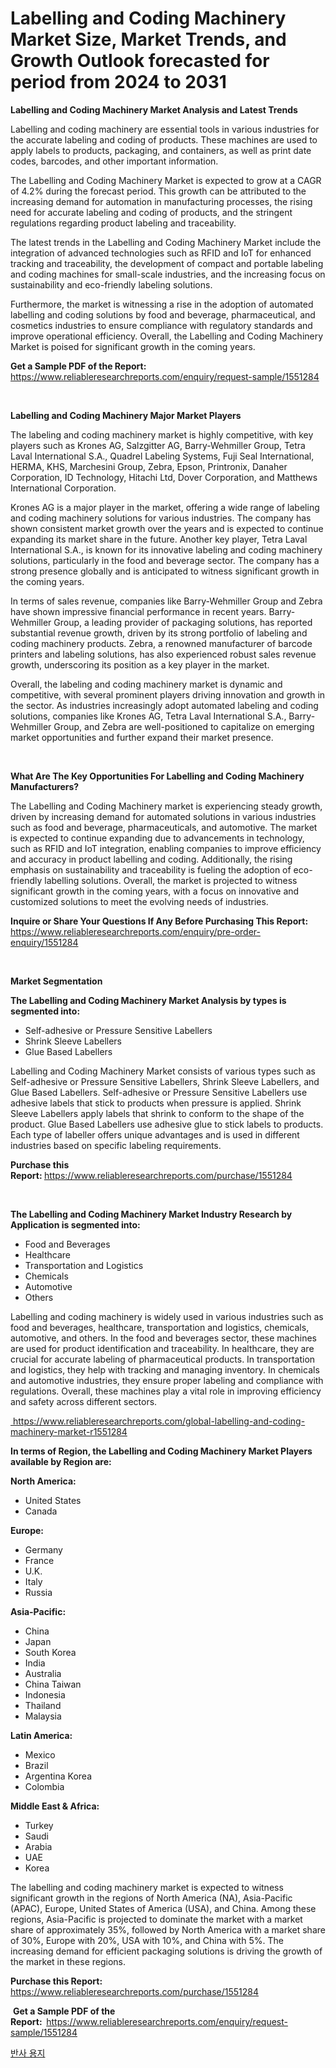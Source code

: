 <p><h1>Labelling and Coding Machinery Market Size, Market Trends, and Growth Outlook forecasted for period from 2024 to 2031</h1></p><p><strong>Labelling and Coding Machinery Market Analysis and Latest Trends</strong></p>
<p><p>Labelling and coding machinery are essential tools in various industries for the accurate labeling and coding of products. These machines are used to apply labels to products, packaging, and containers, as well as print date codes, barcodes, and other important information.</p><p>The Labelling and Coding Machinery Market is expected to grow at a CAGR of 4.2% during the forecast period. This growth can be attributed to the increasing demand for automation in manufacturing processes, the rising need for accurate labeling and coding of products, and the stringent regulations regarding product labeling and traceability.</p><p>The latest trends in the Labelling and Coding Machinery Market include the integration of advanced technologies such as RFID and IoT for enhanced tracking and traceability, the development of compact and portable labeling and coding machines for small-scale industries, and the increasing focus on sustainability and eco-friendly labeling solutions.</p><p>Furthermore, the market is witnessing a rise in the adoption of automated labelling and coding solutions by food and beverage, pharmaceutical, and cosmetics industries to ensure compliance with regulatory standards and improve operational efficiency. Overall, the Labelling and Coding Machinery Market is poised for significant growth in the coming years.</p></p>
<p><strong>Get a Sample PDF of the Report:&nbsp;</strong> <a href="https://www.reliableresearchreports.com/enquiry/request-sample/1551284">https://www.reliableresearchreports.com/enquiry/request-sample/1551284</a></p>
<p>&nbsp;</p>
<p><strong>Labelling and Coding Machinery Major Market Players</strong></p>
<p><p>The labeling and coding machinery market is highly competitive, with key players such as Krones AG, Salzgitter AG, Barry-Wehmiller Group, Tetra Laval International S.A., Quadrel Labeling Systems, Fuji Seal International, HERMA, KHS, Marchesini Group, Zebra, Epson, Printronix, Danaher Corporation, ID Technology, Hitachi Ltd, Dover Corporation, and Matthews International Corporation.</p><p>Krones AG is a major player in the market, offering a wide range of labeling and coding machinery solutions for various industries. The company has shown consistent market growth over the years and is expected to continue expanding its market share in the future. Another key player, Tetra Laval International S.A., is known for its innovative labeling and coding machinery solutions, particularly in the food and beverage sector. The company has a strong presence globally and is anticipated to witness significant growth in the coming years.</p><p>In terms of sales revenue, companies like Barry-Wehmiller Group and Zebra have shown impressive financial performance in recent years. Barry-Wehmiller Group, a leading provider of packaging solutions, has reported substantial revenue growth, driven by its strong portfolio of labeling and coding machinery products. Zebra, a renowned manufacturer of barcode printers and labeling solutions, has also experienced robust sales revenue growth, underscoring its position as a key player in the market.</p><p>Overall, the labeling and coding machinery market is dynamic and competitive, with several prominent players driving innovation and growth in the sector. As industries increasingly adopt automated labeling and coding solutions, companies like Krones AG, Tetra Laval International S.A., Barry-Wehmiller Group, and Zebra are well-positioned to capitalize on emerging market opportunities and further expand their market presence.</p></p>
<p>&nbsp;</p>
<p><strong>What Are The Key Opportunities For Labelling and Coding Machinery Manufacturers?</strong></p>
<p><p>The Labelling and Coding Machinery market is experiencing steady growth, driven by increasing demand for automated solutions in various industries such as food and beverage, pharmaceuticals, and automotive. The market is expected to continue expanding due to advancements in technology, such as RFID and IoT integration, enabling companies to improve efficiency and accuracy in product labelling and coding. Additionally, the rising emphasis on sustainability and traceability is fueling the adoption of eco-friendly labelling solutions. Overall, the market is projected to witness significant growth in the coming years, with a focus on innovative and customized solutions to meet the evolving needs of industries.</p></p>
<p><strong>Inquire or Share Your Questions If Any Before Purchasing This Report:</strong> <a href="https://www.reliableresearchreports.com/enquiry/pre-order-enquiry/1551284">https://www.reliableresearchreports.com/enquiry/pre-order-enquiry/1551284</a></p>
<p>&nbsp;</p>
<p><strong>Market Segmentation</strong></p>
<p><strong>The Labelling and Coding Machinery Market Analysis by types is segmented into:</strong></p>
<p><ul><li>Self-adhesive or Pressure Sensitive Labellers</li><li>Shrink Sleeve Labellers</li><li>Glue Based Labellers</li></ul></p>
<p><p>Labelling and Coding Machinery Market consists of various types such as Self-adhesive or Pressure Sensitive Labellers, Shrink Sleeve Labellers, and Glue Based Labellers. Self-adhesive or Pressure Sensitive Labellers use adhesive labels that stick to products when pressure is applied. Shrink Sleeve Labellers apply labels that shrink to conform to the shape of the product. Glue Based Labellers use adhesive glue to stick labels to products. Each type of labeller offers unique advantages and is used in different industries based on specific labeling requirements.</p></p>
<p><strong>Purchase this Report:&nbsp;</strong><a href="https://www.reliableresearchreports.com/purchase/1551284">https://www.reliableresearchreports.com/purchase/1551284</a></p>
<p>&nbsp;</p>
<p><strong>The Labelling and Coding Machinery Market Industry Research by Application is segmented into:</strong></p>
<p><ul><li>Food and Beverages</li><li>Healthcare</li><li>Transportation and Logistics</li><li>Chemicals</li><li>Automotive</li><li>Others</li></ul></p>
<p><p>Labelling and coding machinery is widely used in various industries such as food and beverages, healthcare, transportation and logistics, chemicals, automotive, and others. In the food and beverages sector, these machines are used for product identification and traceability. In healthcare, they are crucial for accurate labeling of pharmaceutical products. In transportation and logistics, they help with tracking and managing inventory. In chemicals and automotive industries, they ensure proper labeling and compliance with regulations. Overall, these machines play a vital role in improving efficiency and safety across different sectors.</p></p>
<p><a href="https://www.reliableresearchreports.com/global-labelling-and-coding-machinery-market-r1551284">&nbsp;https://www.reliableresearchreports.com/global-labelling-and-coding-machinery-market-r1551284</a></p>
<p><strong>In terms of Region, the Labelling and Coding Machinery Market Players available by Region are:</strong></p>
<p>
    <p> <strong> North America: </strong>
        <ul>
            <li>United States</li>
            <li>Canada</li>
        </ul>
        </p> 
    <p> <strong> Europe: </strong>
        <ul>
            <li>Germany</li>
            <li>France</li>
            <li>U.K.</li>
            <li>Italy</li>
            <li>Russia</li>
        </ul>
        </p> 
    <p> <strong> Asia-Pacific: </strong>
        <ul>
            <li>China</li>
            <li>Japan</li>
            <li>South Korea</li>
            <li>India</li>
            <li>Australia</li>
            <li>China Taiwan</li>
            <li>Indonesia</li>
            <li>Thailand</li>
            <li>Malaysia</li>
        </ul>
        </p> 
    <p> <strong> Latin America: </strong>
        <ul>
            <li>Mexico</li>
            <li>Brazil</li>
            <li>Argentina Korea</li>
            <li>Colombia</li>
        </ul>
        </p> 
    <p> <strong> Middle East & Africa: </strong>
        <ul>
            <li>Turkey</li>
            <li>Saudi</li>
            <li>Arabia</li>
            <li>UAE</li>
            <li>Korea</li>
        </ul>
    </p>
    </p>
<p><p>The labelling and coding machinery market is expected to witness significant growth in the regions of North America (NA), Asia-Pacific (APAC), Europe, United States of America (USA), and China. Among these regions, Asia-Pacific is projected to dominate the market with a market share of approximately 35%, followed by North America with a market share of 30%, Europe with 20%, USA with 10%, and China with 5%. The increasing demand for efficient packaging solutions is driving the growth of the market in these regions.</p></p>
<p><strong>Purchase this Report: </strong><a href="https://www.reliableresearchreports.com/purchase/1551284">https://www.reliableresearchreports.com/purchase/1551284</a></p>
<p>&nbsp;<strong>Get a Sample PDF of the Report:&nbsp;&nbsp;</strong><a href="https://www.reliableresearchreports.com/enquiry/request-sample/1551284">https://www.reliableresearchreports.com/enquiry/request-sample/1551284</a></p>
<p><strong></strong></p>
<p><p><a href="https://github.com/BrettWeberrt8767765/Market-Research-Report-List-1/blob/main/830212735928.md">반사 용지</a></p></p>
